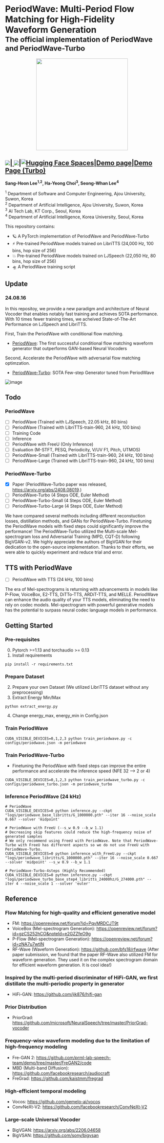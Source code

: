 # PeriodWave: Multi-Period Flow Matching for High-Fidelity Waveform Generation <br> <sub>The official implementation of PeriodWave and PeriodWave-Turbo</sub>
<p align="center">
  <img src="periodwave.png" width="300"/>
</p>

##  <a href="https://arxiv.org/abs/2408.07547"> <img src="https://img.shields.io/badge/cs.CV-2408.07547-b31b1b?logo=arxiv&logoColor=red"></a>|<a href="https://arxiv.org/abs/2408.08019"> <img src="https://img.shields.io/badge/cs.CV-2408.08019-b31b1b?logo=arxiv&logoColor=red"></a>|[![Hugging Face Spaces](https://img.shields.io/badge/%F0%9F%A4%97%20Hugging%20Face-Spaces-blue)]()|[Demo page](https://periodwave.github.io/demo/)|[Demo Page (Turbo)]( https://periodwave-turbo.github.io/audio-demo/)

**Sang-Hoon Lee<sup>1,2</sup>, Ha-Yeong Choi<sup>3</sup>, Seong-Whan Lee<sup>4</sup>**

<sup>1</sup> Department of Software and Computer Engineering, Ajou University, Suwon, Korea<br>
<sup>2</sup> Department of Artificial Intelligence, Ajou University, Suwon, Korea<br>
<sup>3</sup> AI Tech Lab, KT Corp., Seoul, Korea  <br>
<sup>4</sup> Department of Artificial Intelligence, Korea University, Seoul, Korea  <br>

<!--
## Seeking Research Funding Support
I am seeking research funding support for my upcoming project. If you are interested in providing funding or would like more information about the project, please contact me (sanghoonlee@ajou.ac.kr). Thank you for your consideration and support. 

음성 합성 기술, 음성 변환 기술, 실시간 음성 생성 기술 개발 등 다양한 연구를 현재 진행 및 계획 중입니다. 산학협력연구에 관심 있으면 연락 부탁드립니다. (sanghoonlee@ajou.ac.kr)
-->

This repository contains:

- 🪐 A PyTorch implementation of PeriodWave and PeriodWave-Turbo 
- ⚡️ Pre-trained PeriodWave models trained on LibriTTS (24,000 Hz, 100 bins, hop size of 256)
- 💥 Pre-trained PeriodWave models trained on LJSpeech (22,050 Hz, 80 bins, hop size of 256)
- 🛸 A PeriodWave training script

## Update
<!--- 💥 TTS/VC with PeriodWave 

### 24.00.00
- PeriodWave-Turbo Paper Update
### 24.00.00
- We have released PeriodWave-L and PeriodWave-Turbo-L (4 Steps Models). We achieved PESQ of 4.454

### 24.08.00
- We have released PeriodWave-Turbo (4 Steps Models).
- We have released PeriodWave.
-->
### 24.08.16
In this repositoy, we provide a new paradigm and architecture of Neural Vocoder that enables notably fast training and achieves SOTA performance. With 10 times fewer training times, we acheived State-of-The-Art Performance on LJSpeech and LibriTTS.

First, Train the PeriodWave with conditional flow matching. 
- [PeriodWave](https://arxiv.org/abs/2408.07547): The first successful conditional flow matching waveform generator that outperforms GAN-based Neural Vocoders

Second, Accelerate the PeriodWave with adversarial flow matching optimzation. 
- [PeriodWave-Turbo](https://arxiv.org/abs/2408.08019): SOTA Few-step Generator tuned from PeriodWave

![image](https://github.com/user-attachments/assets/06a8d005-ca07-43b6-b947-c79d55d2819c)

## Todo
### PeriodWave
- [ ] PeriodWave (Trained with LJSpeech, 22.05 kHz, 80 bins)
- [ ] PeriodWave (Trained with LibriTTS-train-960, 24 kHz, 100 bins)
- [ ] Training Code
- [ ] Inference
- [ ] PeriodWave with FreeU (Only Inference)
- [ ] Evaluation (M-STFT, PESQ, Periodicity, V/UV F1, Pitch, UTMOS)
- [ ] PeriodWave-Small (Trained with LibriTTS-train-960, 24 kHz, 100 bins)
- [ ] PeriodWave-Large (Trained with LibriTTS-train-960, 24 kHz, 100 bins)
      
### PeriodWave-Turbo 
- [x] Paper (PeriodWave-Turbo paper was released, https://arxiv.org/abs/2408.08019.)
- [ ] PeriodWave-Turbo (4 Steps ODE, Euler Method)
- [ ] PeriodWave-Turbo-Small (4 Steps ODE, Euler Method)
- [ ] PeriodWave-Turbo-Large (4 Steps ODE, Euler Method)

We have compared several methods including different reconstuction losses, distillation methods, and GANs for PeriodWave-Turbo. Finetuning the PeriodWave models with fixed steps could significantly improve the performance! The PeriodWave-Turbo utilized the Multi-scale Mel-spectrogram loss and Adversarial Training (MPD, CQT-D) following BigVGAN-v2. We highly appreciate the authors of BigVGAN for their dedication to the open-source implementation. Thanks to their efforts, we were able to quickly experiment and reduce trial and error.

## TTS with PeriodWave
- [ ] PeriodWave with TTS (24 kHz, 100 bins)
      
The era of Mel-spectrograms is returning with advancements in models like P-Flow, VoiceBox, E2-TTS, DiTTo-TTS, ARDiT-TTS, and MELLE. PeriodWave can enhance the audio quality of your TTS models, eliminating the need to rely on codec models. Mel-spectrogram with powerful generative models has the potential to surpass neural codec language models in performance.

<!--
## VC with PeriodWave
- [ ] PeriodWave with [SDT (Speech Diffusion Transformer]() (24 kHz, 80 bins, hop 240)
-->
      
## Getting Started

### Pre-requisites
0. Pytorch >=1.13 and torchaudio >= 0.13
1. Install requirements
```
pip install -r requirements.txt
```
### Prepare Dataset
2. Prepare your own Dataset (We utilized LibriTTS dataset without any preprocessing)
3. Extract Energy Min/Max
```
python extract_energy.py
```
4. Change energy_max, energy_min in Config.json
   
### Train PeriodWave
```
CUDA_VISIBLE_DEVICES=0,1,2,3 python train_periodwave.py -c configs/periodwave.json -m periodwave
```

### Train PeriodWave-Turbo
- Finetuning the PeriodWave with fixed steps can improve the entire performance and accelerate the inference speed (NFE 32 --> 2 or 4)
```
CUDA_VISIBLE_DEVICES=0,1,2,3 python train_periodwave_turbo.py -c configs/periodwave_turbo.json -m periodwave_turbo
```

### Inference PeriodWave (24 kHz)
```
# PeriodWave
CUDA_VISIBLE_DEVICES=0 python inference.py --ckpt "logs/periodwave_base_libritts/G_1000000.pth" --iter 16 --noise_scale 0.667 --solver 'midpoint'

# PeriodWave with FreeU (--s_w 0.9 --b_w 1.1)
# Decreasing skip features could reduce the high-frequency noise of generated samples
# We only recommend using FreeU with PeriodWave. Note that PeriodWave-Turbe with FreeU has different aspects so we do not use FreeU with PeriodWave-Turbo. 
CUDA_VISIBLE_DEVICES=0 python inference_with_FreeU.py --ckpt "logs/periodwave_libritts/G_1000000.pth" --iter 16 --noise_scale 0.667 --solver 'midpoint' --s_w 0.9 --b_w 1.1

# PeriodWave-Turbo-4steps (Highly Recommended)
CUDA_VISIBLE_DEVICES=0 python inference.py --ckpt "logs/periodwave_turbo_base_step4_libritts_24000hz/G_274000.pth" --iter 4 --noise_scale 1 --solver 'euler'
```

<!--
## Modification after paper submission
### 6 kHz Band Noise Issue
- We found that the generated samples contain 6 kHz band noise. (Unfortunately, I could not hear this sound... but someone told me this issue. I checked it by visualization of spectrogram)
- We experimented over 50 modified models after submission... (Activation, Low-pass filter, add/concat, activation position, down/up-sampling position, etc.)
- We observed that the main reason is the down/up-sampling position of our Unet structure. We modified the model that can use the skip-connection for the features of original resolution to feed it to the decoder.
- Also, the concatnation of skip-features could remove the band noise, however, this decreases the performance while the noise band is removed. (This means that the stacked noise over ODE steps make the samples with 6 kHz band noise.
- We all re-train the model, and improve the performance compared to the submision version.
-->

## Reference
### Flow Matching for high-quality and efficient generative model
- FM: https://openreview.net/forum?id=PqvMRDCJT9t
- VoiceBox (Mel-spectrogram Generation): https://openreview.net/forum?id=gzCS252hCO&noteId=e2GZZfeO9g
- P-Flow (Mel-spectrogram Generation): https://openreview.net/forum?id=zNA7u7wtIN
- RF-Wave (Waveform Generation): https://github.com/bfs18/rfwave (After paper submission, we found that the paper RF-Wave also utilized FM for waveform generation. They used it on the complex spectrogram domain for efficient waveform generation. It is cool idea!)
  
### Inspired by the multi-period discriminator of HiFi-GAN, we first distillate the multi-periodic property in generator
- HiFi-GAN: https://github.com/jik876/hifi-gan

### Prior Distribution
- PriorGrad: https://github.com/microsoft/NeuralSpeech/tree/master/PriorGrad-vocoder

### Frequency-wise waveform modeling due to the limitation of high-frequency modeling
- Fre-GAN 2: https://github.com/prml-lab-speech-team/demo/tree/master/FreGAN2/code
- MBD (Multi-band Diffusion): https://github.com/facebookresearch/audiocraft
- FreGrad: https://github.com/kaistmm/fregrad

### High-efficient temporal modeling
- Vocos: https://github.com/gemelo-ai/vocos
- ConvNeXt-V2: https://github.com/facebookresearch/ConvNeXt-V2
  
### Large-scale Universal Vocoder
- BigVGAN: https://arxiv.org/abs/2206.04658
- BigVSAN: https://github.com/sony/bigvsan
